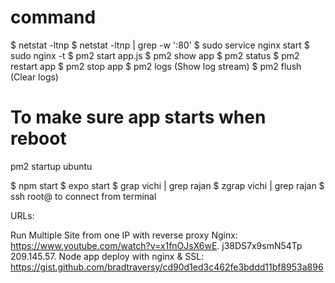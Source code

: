 # command

$ netstat -ltnp
$ netstat -ltnp | grep -w ':80'
$ sudo service nginx start
$ sudo nginx -t
$ pm2 start app.js
$ pm2 show app
$ pm2 status
$ pm2 restart app
$ pm2 stop app
$ pm2 logs (Show log stream)
$ pm2 flush (Clear logs)

# To make sure app starts when reboot
pm2 startup ubuntu

$ npm start
$ expo start
$ grap vichi <file-name> | grep rajan
$ zgrap vichi <file-name> | grep rajan
$ ssh root@<host-ip-address> to connect from terminal




URLs:

Run Multiple Site from one IP with reverse proxy Nginx:  https://www.youtube.com/watch?v=x1fnOJsX6wE. j38DS7x9smN54Tp   209.145.57.
Node app deploy with nginx & SSL:  https://gist.github.com/bradtraversy/cd90d1ed3c462fe3bddd11bf8953a896
